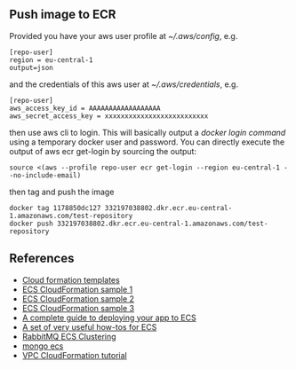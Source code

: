 ## Push image to ECR

Provided you have your aws user profile at *~/.aws/config*, e.g.

```
[repo-user]
region = eu-central-1
output=json
```
and the credentials of this aws user at *~/.aws/credentials*, e.g.

```
[repo-user]
aws_access_key_id = AAAAAAAAAAAAAAAAAA
aws_secret_access_key = xxxxxxxxxxxxxxxxxxxxxxxxxx
```

then use aws cli to login. This will basically output a *docker login command*
using a temporary docker user and password. You can directly execute the output of
aws ecr get-login by sourcing the output:
 
```
source <(aws --profile repo-user ecr get-login --region eu-central-1 --no-include-email)
```

then tag and push the image
```
docker tag 1178850dc127 332197038802.dkr.ecr.eu-central-1.amazonaws.com/test-repository
docker push 332197038802.dkr.ecr.eu-central-1.amazonaws.com/test-repository
```

## References
* [Cloud formation templates](https://s3.amazonaws.com/cloudformation-templates-us-east-1)
* [ECS CloudFormation sample 1](https://github.com/aws-samples/ecs-refarch-cloudformation)
* [ECS CloudFormation sample 2](https://github.com/nathanpeck/ecs-cloudformation)
* [ECS CloudFormation sample 3](https://github.com/awslabs/aws-cloudformation-templates/tree/master/aws/services/ECS)
* [A complete guide to deploying your app to ECS](https://codeburst.io/a-complete-guide-to-deploying-your-web-app-to-amazon-web-service-2854ff6bc399)
* [A set of very useful how-tos for ECS](https://github.com/nathanpeck/awesome-ecs)
* [RabbitMQ ECS Clustering](https://github.com/malawson/rabbitmq-ecs-autoclustering)
* [mongo ecs](https://node.university/blog/10067/aws-ecs-containers)
* [VPC CloudFormation tutorial](https://www.infoq.com/articles/aws-vpc-cloudformation/)